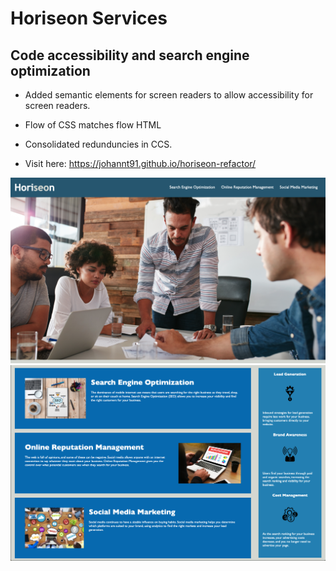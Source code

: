 # Horiseon Services
## Code accessibility and search engine optimization

- Added semantic elements for screen readers to allow accessibility for screen readers.

- Flow of CSS matches flow HTML

- Consolidated redunduncies in CCS.

- Visit here: https://johannt91.github.io/horiseon-refactor/

![](horiseon1.png)
![](horiseon2.png)

